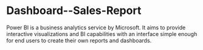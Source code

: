 # Dashboard--Sales-Report
Power BI is a business analytics service by Microsoft. It aims to provide interactive visualizations and BI capabilities with an interface simple enough for end users to create their own reports and dashboards. 
